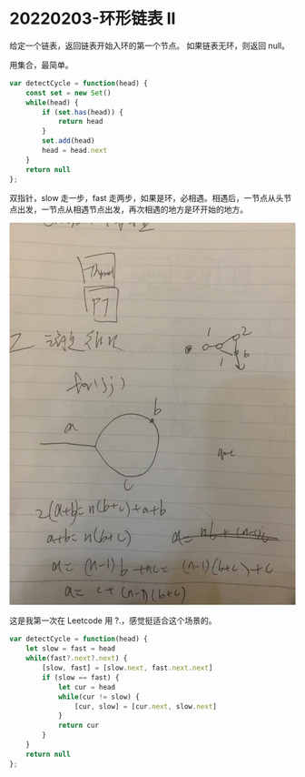 # 20220203-环形链表 II

给定一个链表，返回链表开始入环的第一个节点。 如果链表无环，则返回 null。

用集合，最简单。

```JavaScript
var detectCycle = function(head) {
    const set = new Set()
    while(head) {
        if (set.has(head)) {
            return head
        }
        set.add(head)
        head = head.next
    }
    return null
};
```

双指针，slow 走一步，fast 走两步，如果是环，必相遇。相遇后，一节点从头节点出发，一节点从相遇节点出发，再次相遇的地方是环开始的地方。

![detectcycle.jpeg](https://raw.githubusercontent.com/xudale/interview/master/assets/detectcycle.jpeg)

这是我第一次在 Leetcode 用 ?.，感觉挺适合这个场景的。

```JavaScript
var detectCycle = function(head) {
    let slow = fast = head
    while(fast?.next?.next) {
        [slow, fast] = [slow.next, fast.next.next]
        if (slow == fast) {
            let cur = head
            while(cur != slow) {
                [cur, slow] = [cur.next, slow.next]
            }
            return cur
        }
    }
    return null
};
```

